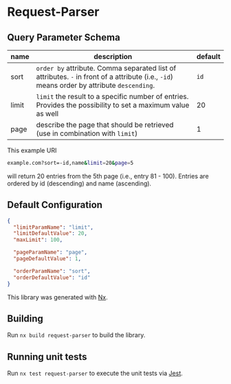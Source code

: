 # Request-Parser

## Query Parameter Schema

| name  | description                                                                                                                                | default |
| ----- | ------------------------------------------------------------------------------------------------------------------------------------------ | ------- |
| sort  | `order by` attribute. Comma separated list of attributes. `-` in front of a attribute (i.e., `-id`) means order by attribute `descending`. | `id`    |
| limit | `limit` the result to a specific number of entries. Provides the possibility to set a maximum value as well                                | 20      |
| page  | describe the page that should be retrieved (use in combination with `limit`)                                                               | 1       |

This example URI

```bash
example.com?sort=-id,name&limit=20&page=5
```

will return 20 entries from the 5th page (i.e., entry 81 - 100). Entries are ordered by id (descending) and name (ascending).

## Default Configuration

```json
{
  "limitParamName": "limit",
  "limitDefaultValue": 20,
  "maxLimit": 100,

  "pageParamName": "page",
  "pageDefaultValue": 1,

  "orderParamName": "sort",
  "orderDefaultValue": "id"
}
```

This library was generated with [Nx](https://nx.dev).

## Building

Run `nx build request-parser` to build the library.

## Running unit tests

Run `nx test request-parser` to execute the unit tests via [Jest](https://jestjs.io).
